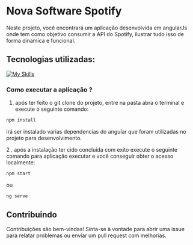 # Nova Software Spotify
Neste projeto, você encontrará um aplicação desenvolvida em angularJs onde tem como objetivo consumir a API do Spotify, ilustrar tudo isso de forma dinamica e funcional.

## Tecnologias utilizadas:
[![My Skills](https://skillicons.dev/icons?i=angular,sass,typescript)](https://skillicons.dev)

### Como executar a aplicação ?

1. após ter feito o git clone do projeto, entre na pasta abra o terminal e execute o seguinte comando:

```bash
npm install
```
irá ser instalado varias dependencias do angular que foram utilizadas no projeto para desenvolvimento.

2 . após a instalação ter cido concluida com exito execute o seguinte comando para aplicação executar e você conseguir obter o acesso localmente:
```bash
npm start
```
ou 

```bash
ng serve
```
## Contribuindo
Contribuições são bem-vindas! Sinta-se à vontade para abrir uma issue para relatar problemas ou enviar um pull request com melhorias.
